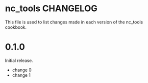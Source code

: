 # nc_tools CHANGELOG

This file is used to list changes made in each version of the nc_tools cookbook.

# 0.1.0

Initial release.

- change 0
- change 1
